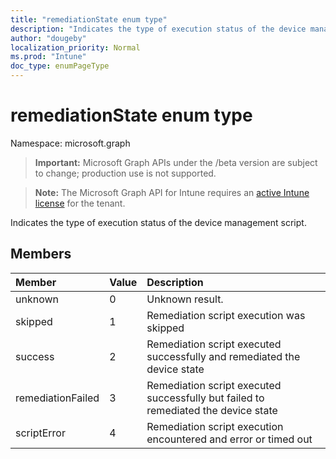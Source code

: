 ```yaml
---
title: "remediationState enum type"
description: "Indicates the type of execution status of the device management script."
author: "dougeby"
localization_priority: Normal
ms.prod: "Intune"
doc_type: enumPageType
---
```


# remediationState enum type

Namespace: microsoft.graph

> **Important:** Microsoft Graph APIs under the /beta version are subject to change; production use is not supported.

> **Note:** The Microsoft Graph API for Intune requires an [active Intune license](https://go.microsoft.com/fwlink/?linkid=839381) for the tenant.

Indicates the type of execution status of the device management script.

## Members
|Member|Value|Description|
|:---|:---|:---|
|unknown|0|Unknown result.|
|skipped|1|Remediation script execution was skipped|
|success|2|Remediation script executed successfully and remediated the device state|
|remediationFailed|3|Remediation script executed successfully but failed to remediated the device state|
|scriptError|4|Remediation script execution encountered and error or timed out|



